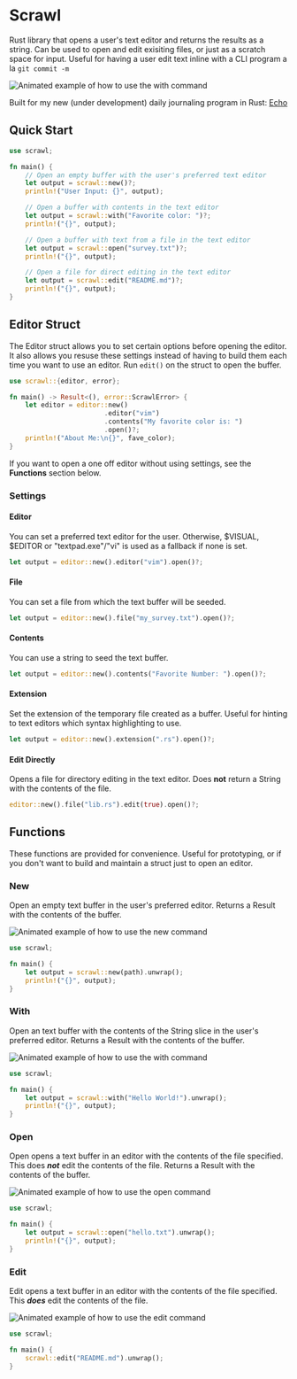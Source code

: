 # Scrawl

Rust library that opens a user's text editor and returns the results as a string. Can be used to open and edit exisiting files, or just as a scratch space for input. Useful for having a user edit text inline with a CLI program a la `git commit -m`

![Animated example of how to use the with command](https://xvrqt.sfo2.digitaloceanspaces.com/image-cache/with.gif)

Built for my new (under development) daily journaling program in Rust: [Echo](https://git.xvrqt.com/xvrqt/echo)

## Quick Start
```rust
use scrawl;

fn main() {
    // Open an empty buffer with the user's preferred text editor
    let output = scrawl::new()?;
    println!("User Input: {}", output);

    // Open a buffer with contents in the text editor
    let output = scrawl::with("Favorite color: ")?;
    println!("{}", output);

    // Open a buffer with text from a file in the text editor
    let output = scrawl::open("survey.txt")?;
    println!("{}", output);

    // Open a file for direct editing in the text editor
    let output = scrawl::edit("README.md")?;
    println!("{}", output);
}
```

## Editor Struct
The Editor struct allows you to set certain options before opening the editor. It also allows you resuse these settings instead of having to build them each time you want to use an editor. Run `edit()` on the struct to open the buffer.

```rust
use scrawl::{editor, error};

fn main() -> Result<(), error::ScrawlError> {
    let editor = editor::new()
                        .editor("vim")
                        .contents("My favorite color is: ")
                        .open()?;
    println!("About Me:\n{}", fave_color);
}
```

If you want to open a one off editor without using settings, see the **Functions** section below.

### Settings

#### Editor
You can set a preferred text editor for the user. Otherwise, $VISUAL, $EDITOR or "textpad.exe"/"vi" is used as a fallback if none is set.
```rust
let output = editor::new().editor("vim").open()?;
```

#### File
You can set a file from which the text buffer will be seeded. 
```rust
let output = editor::new().file("my_survey.txt").open()?;
```

#### Contents 
You can use a string to seed the text buffer.
```rust
let output = editor::new().contents("Favorite Number: ").open()?;
```

#### Extension 
Set the extension of the temporary file created as a buffer. Useful for hinting to text editors which syntax highlighting to use.
```rust
let output = editor::new().extension(".rs").open()?;
```

#### Edit Directly
Opens a file for directory editing in the text editor. Does **not** return a String with the contents of the file.
```rust
editor::new().file("lib.rs").edit(true).open()?;
```

## Functions
These functions are provided for convenience. Useful for prototyping, or if you don't want to build and maintain a struct just to open an editor.

### New
Open an empty text buffer in the user's preferred editor. Returns a Result<String> with the contents of the buffer.

![Animated example of how to use the new command](https://xvrqt.sfo2.digitaloceanspaces.com/image-cache/new.gif)

```rust
use scrawl;

fn main() {
    let output = scrawl::new(path).unwrap();
    println!("{}", output);
}
```

### With
Open an text buffer with the contents of the String slice in the user's preferred editor. Returns a Result<String> with the contents of the buffer.

![Animated example of how to use the with command](https://xvrqt.sfo2.digitaloceanspaces.com/image-cache/with.gif)

```rust
use scrawl;

fn main() {
    let output = scrawl::with("Hello World!").unwrap();
    println!("{}", output);
}
```

### Open
Open opens a text buffer in an editor with the contents of the file specified. This does _**not**_ edit the contents of the file. Returns a Result<String> with the contents of the buffer.

![Animated example of how to use the open command](https://xvrqt.sfo2.digitaloceanspaces.com/image-cache/open.gif)

```rust
use scrawl;

fn main() {
    let output = scrawl::open("hello.txt").unwrap();
    println!("{}", output);
}
```

### Edit
Edit opens a text buffer in an editor with the contents of the file specified. This _**does**_ edit the contents of the file.

![Animated example of how to use the edit command](https://xvrqt.sfo2.digitaloceanspaces.com/image-cache/edit.gif)

```rust
use scrawl;

fn main() {
    scrawl::edit("README.md").unwrap();
}
```

